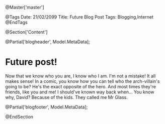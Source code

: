 ﻿@Master['master']

@Tags
Date: 21/02/2099
Title: Future Blog Post
Tags: Blogging,Internet
@EndTags

@Section['Content']

@Partial['blogheader', Model.MetaData];

# Future post!

Now that we know who you are, I know who I am. I'm not a mistake! It all makes sense! In a comic, you know how you can tell who the arch-villain's going to be? He's the exact opposite of the hero. And most times they're friends, like you and me! I should've known way back when... You know why, David? Because of the kids. They called me Mr Glass.

@Partial['blogfooter', Model.MetaData];

@EndSection